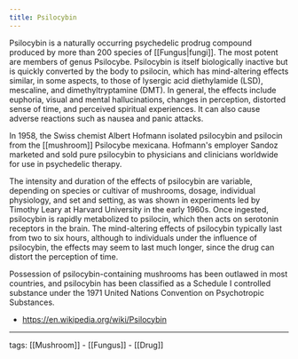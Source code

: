 ```yaml
---
title: Psilocybin
---
```


Psilocybin is a naturally occurring psychedelic prodrug compound produced by more than 200 species of [[Fungus|fungi]]. The most potent are members of genus Psilocybe. Psilocybin is itself biologically inactive but is quickly converted by the body to psilocin, which has mind-altering effects similar, in some aspects, to those of lysergic acid diethylamide (LSD), mescaline, and dimethyltryptamine (DMT). In general, the effects include euphoria, visual and mental hallucinations, changes in perception, distorted sense of time, and perceived spiritual experiences. It can also cause adverse reactions such as nausea and panic attacks.

In 1958, the Swiss chemist Albert Hofmann isolated psilocybin and psilocin from the [[mushroom]] Psilocybe mexicana. Hofmann's employer Sandoz marketed and sold pure psilocybin to physicians and clinicians worldwide for use in psychedelic therapy.

The intensity and duration of the effects of psilocybin are variable, depending on species or cultivar of mushrooms, dosage, individual physiology, and set and setting, as was shown in experiments led by Timothy Leary at Harvard University in the early 1960s. Once ingested, psilocybin is rapidly metabolized to psilocin, which then acts on serotonin receptors in the brain. The mind-altering effects of psilocybin typically last from two to six hours, although to individuals under the influence of psilocybin, the effects may seem to last much longer, since the drug can distort the perception of time.

Possession of psilocybin-containing mushrooms has been outlawed in most countries, and psilocybin has been classified as a Schedule I controlled substance under the 1971 United Nations Convention on Psychotropic Substances.

- https://en.wikipedia.org/wiki/Psilocybin

---

tags: [[Mushroom]] - [[Fungus]] - [[Drug]]
